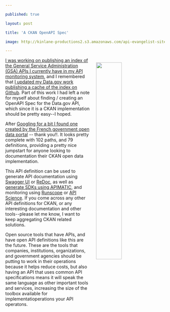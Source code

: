 ---
published: true
layout: post
title: 'A CKAN OpenAPI Spec'
image: http://kinlane-productions2.s3.amazonaws.com/api-evangelist-site/company/logos/ckan-logo.png
---

<style type="text/css">
  .gist {width:100% !important;}
  .gist-file
  .gist-data {max-height: 500px;}
</style>


<p><a href="https://ckan.org/"><img style="padding: 15px;" src="https://kinlane-productions2.s3.amazonaws.com/api-evangelist-site/company/logos/ckan-logo.png" alt="" width="40%" align="right" /></a>
<p><a href="http://gsa.index.apievangelist.com/">I was working on publishing an index of the General Service Administration (GSA) APIs I currently have in my API monitoring system</a>, and I remembered that <a href="https://github.com/gsa-data/data-gov-dump">I updated my Data.gov work publishing a cache of the index on Github</a>. Part of this work I had left a note for myself about finding / creating an OpenAPI Spec for the Data.gov API, which since it is a CKAN implementation should be pretty easy--I hoped.
<p>After <a href="https://www.data.gouv.fr/en/apidoc/#/">Googling for a bit I found one created by the French government open data portal</a>&nbsp;-- thank you!!. It looks pretty complete with 102 paths, and 79 definitions, providing a pretty nice jumpstart for anyone looking to documentation their CKAN open data implementation.&nbsp;
<script src="https://gist.github.com/kinlane/dbe9541a0713c091e986610d0899465f.js"></script>
<p>This API definition can be used to generate API documentation using <a href="http://swagger.io/swagger-ui/">Swagger UI</a> or <a href="https://github.com/Rebilly/ReDoc">ReDoc</a>, as well as <a href="http://apimatic.io">generate SDKs using APIMATIC</a>, and monitoring using <a href="https://runscope.com">Runscope</a> or <a href="http://apiscience.com">API Science</a>. If you come across any other API definitions for CKAN, or any interesting documentation and other tools--please let me know, I want to keep aggregating CKAN related solutions.
<p>Open source tools that have APIs, and have open API definitions like this are the future. These are the tools that companies, institutions, organizations, and government agencies should be putting to work in their operations because&nbsp;it helps reduce costs, but also having an API that uses common API specifications means it will speak the same language as other important tools and services, increasing the size of the toolbox available for implementatioperations your API operatons.


